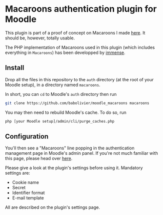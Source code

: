 # Macaroons authentication plugin for Moodle

This plugin is part of a proof of concept on Macaroons I made [here](https://github.com/babolivier/das). It should be, however, totally usable.

The PHP implementation of Macaroons used in this plugin (which includes everything in `Macaroons`) has been developped by [immense](https://github.com/immense/php-macaroons).

## Install

Drop all the files in this repository to the `auth` directory (at the root of your Moodle setup), in a directory named `macaroons`.

In short, you can `cd` to Moodle's `auth` directory then run

```bash
git clone https://github.com/babolivier/moodle_macaroons macaroons
```

You may then need to rebuild Moodle's cache. To do so, run

```bash
php [your Moodle setup]/admin/cli/purge_caches.php
```

## Configuration

You'll then see a "Macaroons" line popping in the authentication management page in Moodle's admin panel. If you're not much familiar with this page, please head over [here](https://docs.moodle.org/32/en/Managing_authentication#Setting_the_authentication_method.28s.29).

Please give a look at the plugin's settings before using it. Mandatory settings are:

* Cookie name
* Secret
* Identifier format
* E-mail template

All are described on the plugin's settings page.
